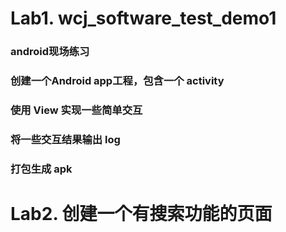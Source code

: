 # Lab1. wcj_software_test_demo1

### android现场练习
### 创建⼀个Android app⼯程，包含⼀个 activity
### 使⽤ View 实现⼀些简单交互
### 将⼀些交互结果输出 log
### 打包⽣成 apk

# Lab2. 创建一个有搜索功能的页面


